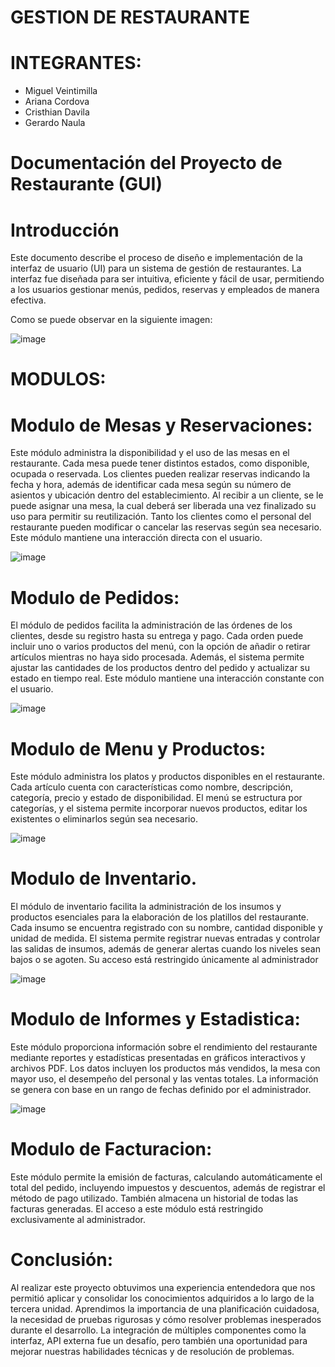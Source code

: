
# GESTION DE RESTAURANTE

# INTEGRANTES: 

* Miguel Veintimilla
* Ariana Cordova
* Cristhian Davila
* Gerardo Naula


# Documentación del Proyecto de Restaurante (GUI)


# Introducción

Este documento describe el proceso de diseño e implementación de la interfaz de usuario (UI) para un sistema de gestión de restaurantes. La interfaz fue diseñada para ser intuitiva, eficiente y fácil de usar, permitiendo a los usuarios gestionar menús, pedidos, reservas y empleados de manera efectiva.

Como se puede observar en la siguiente imagen:


![image](https://github.com/user-attachments/assets/d348ee09-1257-4a91-923f-2888c2429647)


# MODULOS:


# Modulo de Mesas y Reservaciones:


Este módulo administra la disponibilidad y el uso de las mesas en el restaurante. Cada mesa puede tener distintos estados, como disponible, ocupada o reservada. Los clientes pueden realizar reservas indicando la fecha y hora, además de identificar cada mesa según su número de asientos y ubicación dentro del establecimiento. Al recibir a un cliente, se le puede asignar una mesa, la cual deberá ser liberada una vez finalizado su uso para permitir su reutilización. Tanto los clientes como el personal del restaurante pueden modificar o cancelar las reservas según sea necesario. Este módulo mantiene una interacción directa con el usuario.

![image](https://github.com/user-attachments/assets/3441fb9b-dec0-465a-8b14-4b0c75635994)


# Modulo de Pedidos:



El módulo de pedidos facilita la administración de las órdenes de los clientes, desde su registro hasta su entrega y pago. Cada orden puede incluir uno o varios productos del menú, con la opción de añadir o retirar artículos mientras no haya sido procesada. Además, el sistema permite ajustar las cantidades de los productos dentro del pedido y actualizar su estado en tiempo real. Este módulo mantiene una interacción constante con el usuario.


![image](https://github.com/user-attachments/assets/dccf55e2-80ea-4c86-bb74-302cb8bdffa0)



# Modulo de Menu y Productos:



Este módulo administra los platos y productos disponibles en el restaurante. Cada artículo cuenta con características como nombre, descripción, categoría, precio y estado de disponibilidad. El menú se estructura por categorías, y el sistema permite incorporar nuevos productos, editar los existentes o eliminarlos según sea necesario.


![image](https://github.com/user-attachments/assets/c7a11c1e-4cc0-432e-acaa-d78ee6998451)


# Modulo de Inventario.



El módulo de inventario facilita la administración de los insumos y productos esenciales para la elaboración de los platillos del restaurante. Cada insumo se encuentra registrado con su nombre, cantidad disponible y unidad de medida. El sistema permite registrar nuevas entradas y controlar las salidas de insumos, además de generar alertas cuando los niveles sean bajos o se agoten. Su acceso está restringido únicamente al administrador


![image](https://github.com/user-attachments/assets/e856f9c6-f77c-4fd4-aaf8-b1a1e0b63260)


# Modulo de Informes y Estadistica:



Este módulo proporciona información sobre el rendimiento del restaurante mediante reportes y estadísticas presentadas en gráficos interactivos y archivos PDF. Los datos incluyen los productos más vendidos, la mesa con mayor uso, el desempeño del personal y las ventas totales. La información se genera con base en un rango de fechas definido por el administrador.


![image](https://github.com/user-attachments/assets/db5fbbc8-f2ab-40b3-8a1b-ea14325d2516)


# Modulo de Facturacion:



Este módulo permite la emisión de facturas, calculando automáticamente el total del pedido, incluyendo impuestos y descuentos, además de registrar el método de pago utilizado. También almacena un historial de todas las facturas generadas. El acceso a este módulo está restringido exclusivamente al administrador.


# Conclusión:

Al realizar este proyecto obtuvimos una experiencia entendedora que nos permitió aplicar y consolidar los conocimientos adquiridos a lo largo de la tercera unidad. Aprendimos la importancia de una planificación cuidadosa, la necesidad de pruebas rigurosas y cómo resolver problemas inesperados durante el desarrollo. La integración de múltiples componentes como la interfaz, API externa fue un desafío, pero también una oportunidad para mejorar nuestras habilidades técnicas y de resolución de problemas.


